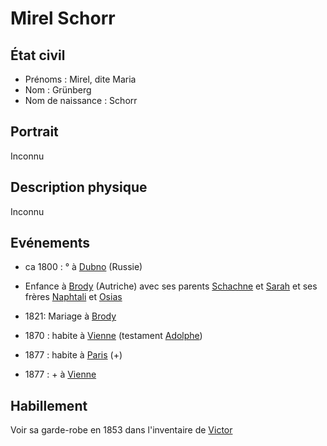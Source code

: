 # Mirel Schorr


## État civil

* Prénoms : Mirel, dite Maria
* Nom : Grünberg
* Nom de naissance : Schorr


## Portrait

Inconnu


## Description physique

Inconnu



## Evénements


* ca 1800 : ° à [Dubno](../lieux/Dubno.md) (Russie)
* Enfance à [Brody](../lieux/Brody.md) (Autriche)
  avec ses parents [Schachne](Schachne_Schorr.md)
  et [Sarah](Sarah_Bick.md)
  et ses frères [Naphtali](Naphtali_Mendel_Schorr.md)
  et [Osias](Osias_Heschel_Schorr.md)

* 1821: Mariage à [Brody](../lieux/Brody.md)

* 1870 : habite à [Vienne](../lieux/Vienne.md) (testament [Adolphe](Adolphe_Grunberg.md))

* 1877 : habite à [Paris](../lieux/Paris.md) (+)
* 1877 : + à [Vienne](../lieux/Vienne.md)


## Habillement

Voir sa garde-robe en 1853 dans l'inventaire de [Victor](Victor_Grunberg.md)
